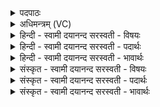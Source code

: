 <details><summary>पदपाठः</summary>

अ॒ग्निः। प॒शुः। आ॒सी॒त्। तेन॑। अ॒य॒ज॒न्त॒। सः। ए॒तम्। लो॒कम्। अ॒ज॒य॒त्। यस्मि॑न्। अ॒ग्निः। सः। ते॒। लो॒कः। भ॒वि॒ष्य॒ति॒। तम्। जे॒ष्य॒सि॒। पिब॑। ए॒ताः। अ॒पः। वा॒युः। प॒शुः। आ॒सी॒त्। तेन॑। अ॒य॒ज॒न्त॒। सः। ए॒तम्। लो॒कम्। अ॒ज॒य॒त्। यस्मि॑न्। वा॒युः। सः। ते॒। लो॒कः। भ॒वि॒ष्य॒ति॒। तम्। जे॒ष्य॒सि॒। पिब॑। ए॒ताः। अ॒पः। सूर्यः॑। प॒शुः। आ॒सी॒त्। तेन॑। अ॒य॒ज॒न्त॒। सः। ए॒तम्। लो॒कम्। अ॒ज॒य॒त्। यस्मि॑न्। सूर्य्यः॑। सः। ते॒। लो॒कः। भ॒वि॒ष्य॒ति॒। तम्। जे॒ष्य॒सि॒। पिब॑। ए॒ताः। अ॒पः। १७।
</details>

<details><summary>अधिमन्त्रम् (VC)</summary>

- अग्न्यादयो देवताः
- प्रजापतिर्ऋषिः
- अतिशक्वरी
- पञ्चमः
</details>

<details><summary>हिन्दी - स्वामी दयानन्द सरस्वती  - विषयः</summary>

अब पशु कौन हैं, इस विषय को अगले मन्त्र में कहा है ॥
</details>

<details><summary>हिन्दी - स्वामी दयानन्द सरस्वती  - पदार्थः</summary>

पदार्थान्वयभाषाः -  हे विद्याबोध चाहनेवाले पुरुष ! (यस्मिन्) जिस देखने योग्य लोक में (सः) वह (अग्निः) अग्नि (पशुः) देखने योग्य (आसीत्) है, (तेन) उससे जिस प्रकार यज्ञ करनेवाले (अयजन्त) यज्ञ करें, उस प्रकार से तू यज्ञ कर। जैसे (सः) वह विद्वान् (एतम्) इस (लोकम्) देखने योग्य स्थान को (अजयत्) जीतता है, वैसे इसको जीत, यदि (तम्) उसको (जेष्यसि) जीतेगा तो वह (अग्निः) अग्नि (ते) तेरा (लोकः) देखने योग्य (भविष्यति) होगा, इससे तू (एताः) इन यज्ञ से शुद्ध किये हुए (अपः) जलों को (पिब) पी। (यस्मिन्) जिसमें (सः) वह (वायुः) पवन (पशुः) देखने योग्य (आसीत्) है और जिससे यज्ञ करनेवाले (अयजन्त) यज्ञ करें (तेन) उससे तू यज्ञ कर। जैसे (सः) वह विद्वान् (एतम्) इस वायुमण्डल के रहने के (लोकम्) लोक को (अजयत्) जीते, वैसे तू जीत, जो (तम्) उसको (जेष्यसि) जीतेगा तो वह (वायुः) पवन (ते) तेरा (लोकः) देखने योग्य (भविष्यति) होगा। इससे तू (एताः) इन (अपः) यज्ञ से शुद्ध किये हुए प्राण रूपी पवनों को (पिब) धारण कर (यस्मिन्) जिसमें वह (सूर्य्यः) सूर्य्यमण्डल (पशुः) देखने योग्य (आसीत्) है, (तेन) उससे (अयजन्त) यज्ञ करनेवाले यज्ञ करें, जैसे (सः) वह विद्वान् (एतम्) इस सूर्य्यमण्डल के ठहरने के (लोकम्) लोक को (अजयत्) जीतता है, वैसे तू जीत। जो तू (तम्) उसको (जेष्यसि) जीतेगा तो (सः) वह (सूर्यः) सूर्य्यमण्डल (ते) तेरा (लोकः) देखने योग्य (भविष्यति) होगा, इससे तू (एताः) यज्ञ से शुद्धि किये हुए (अपः) संसार में व्याप्त हो रहे सूर्यप्रकाशों को (पिब) ग्रहण कर ॥१७ ॥
</details>

<details><summary>हिन्दी - स्वामी दयानन्द सरस्वती  - भावार्थः</summary>

भावार्थभाषाः -  हे मनुष्यो ! सब यज्ञों में अग्नि आदि को ही पशु जानो, किन्तु प्राणी इन यज्ञों में मारने योग्य नहीं, न होमने योग्य हैं। जो ऐसे जानकर सुगन्धि आदि अच्छे-अच्छे पदार्थों को भलीभाँति बना, आग में होम करनेहारे होते हैं, वे पवन और सूर्य को प्राप्त होकर वर्षा के द्वारा वहाँ से छूट कर ओषधि, प्राण, शरीर और बुद्धि को क्रम से प्राप्त होकर सब प्राणियों को आनन्द देते हैं। इस यज्ञकर्म के करनेवाले पुण्य की बहुताई से परमात्मा को प्राप्त होकर सत्कारयुक्त होते हैं ॥१७ ॥
</details>

<details><summary>संस्कृत - स्वामी दयानन्द सरस्वती  - विषयः</summary>

अथ के पशव इत्याह ॥
</details>

<details><summary>संस्कृत - स्वामी दयानन्द सरस्वती  - पदार्थः</summary>

पदार्थान्वयभाषाः -  हे जिज्ञासो ! यस्मिन् सोऽग्निः पशुरासीत्तेनाऽयजन्त तेन त्वं यज यथा स विद्वांस्तेनैतं लोकमजयत्तयैतं जय, तं चेज्जेष्यसि तर्हि सोऽग्निस्ते लोको भविष्यति, अतस्त्वमेता यज्ञेन शोधिता अपः पिब। यस्मिन् स वायुः पशुरासीद् येन यजमाना अयजन्त तेन त्वं यज यथा स एतं लोकमजयत्तथा त्वं जय, यदि तं जेष्यसि तर्हि स वायुस्ते लोको भविष्यति, अतस्त्वमेता अपः पिब। यस्मिन्स सूर्य्यः पशुरासीत्तेनायजन्त यथा स एतं लोकमजयत्तथा त्वं जय, यदि त्वं तं जेष्यसि तर्हि स सूर्यस्ते लोको भविष्यति तस्मात्त्वमेता अपः पिब ॥१७ ॥
</details>

<details><summary>संस्कृत - स्वामी दयानन्द सरस्वती  - भावार्थः</summary>

भावार्थभाषाः -  हे मनुष्याः ! सर्वेषु यज्ञेष्वग्न्यादीनेव पशून् जानन्तु, नैव प्राणिनोऽत्र हिंसनीया होतव्या वा सन्ति, य एवं विदित्वा सुगन्ध्यादिद्रव्याणि सुसंस्कृत्याऽग्नौ जुह्वति, तानि वायुं सूर्य्यं च प्राप्य वृष्टिद्वारा निवर्त्य ओषधीः प्राणान् शरीरं बुद्धिं च क्रमेण प्राप्य सर्वान् प्राणिन आह्लादयन्ति। एतत्कर्त्तारः पुण्यस्य महत्त्वेन परमात्मानं प्राप्य महीयन्ते ॥१७ ॥
</details>